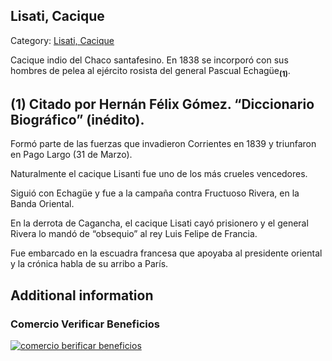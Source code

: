 ## Lisati, Cacique

Category: [Lisati, Cacique](http://descubrircorrientes.com.ar/2012/index.php/3066-biografias/l-m-n-n-o-p-q/lisati-cacique)

Cacique indio del Chaco santafesino. En 1838 se incorporó con sus hombres de pelea al ejército rosista del general Pascual Echagüe<sub><strong>(1)</strong></sub>.

## **(1)** Citado por Hernán Félix Gómez. “Diccionario Biográfico” (inédito).

Formó parte de las fuerzas que invadieron Corrientes en 1839 y triunfaron en Pago Largo (31 de Marzo).

Naturalmente el cacique Lisanti fue uno de los más crueles vencedores.

Siguió con Echagüe y fue a la campaña contra Fructuoso Rivera, en la Banda Oriental.

En la derrota de Cagancha, el cacique Lisati cayó prisionero y el general Rivera lo mandó de “obsequio” al rey Luis Felipe de Francia.

Fue embarcado en la escuadra francesa que apoyaba al presidente oriental y la crónica habla de su arribo a París.

## Additional information

### Comercio Verificar Beneficios

[![comercio berificar beneficios](http://descubrircorrientes.com.ar/2012/index.php/3066-biografias/l-m-n-n-o-p-q/images/botones_beneficios/comercio_berificar_beneficios.png)](http://descubrircomercio.zapto.org/)